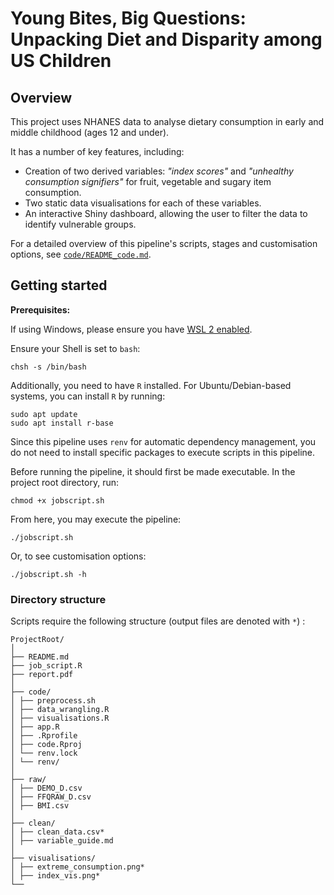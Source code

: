 # Young Bites, Big Questions: Unpacking Diet and Disparity among US Children

## Overview
This project uses NHANES data to analyse dietary consumption in early and middle childhood (ages 12 and under).

It has a number of key features, including:
* Creation of two derived variables: _"index scores"_ and _"unhealthy consumption signifiers"_ for fruit, vegetable and sugary item consumption.
* Two static data visualisations for each of these variables.
* An interactive Shiny dashboard, allowing the user to filter the data to identify vulnerable groups.

For a detailed overview of this pipeline's scripts, stages and customisation options, see [`code/README_code.md`](https://github.com/Sam-Andrews/child-diet-inequality/blob/main/code/README_code.md).


## Getting started
**Prerequisites:**

If using Windows, please ensure you have [WSL 2 enabled](https://learn.microsoft.com/en-us/windows/wsl/install). 

Ensure your Shell is set to `bash`:
```
chsh -s /bin/bash
```

Additionally, you need to have `R` installed. For Ubuntu/Debian-based systems, you can install `R` by running:
```
sudo apt update
sudo apt install r-base
```
Since this pipeline uses `renv` for automatic dependency management, you do not need to install specific packages to execute scripts in this pipeline. 

Before running the pipeline, it should first be made executable. In the project root directory, run:
```
chmod +x jobscript.sh
```
From here, you may execute the pipeline:
```
./jobscript.sh
```
Or, to see customisation options:
```
./jobscript.sh -h
```

### Directory structure

Scripts require the following structure (output files are denoted with `*`) :

```
ProjectRoot/
│
├── README.md
├── job_script.R
├── report.pdf
│
├── code/
│ ├── preprocess.sh
│ ├── data_wrangling.R
│ ├── visualisations.R
│ ├── app.R
│ ├── .Rprofile
│ ├── code.Rproj
│ └── renv.lock
│ └── renv/
│
├── raw/
│ ├── DEMO_D.csv
│ ├── FFQRAW_D.csv
│ ├── BMI.csv
│
├── clean/
│ ├── clean_data.csv*
│ ├── variable_guide.md
│
├── visualisations/
│ ├── extreme_consumption.png*
│ ├── index_vis.png*
└── 
